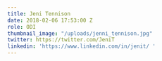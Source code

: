```yaml
---
title: Jeni Tennison
date: 2018-02-06 17:53:00 Z
role: ODI
thumbnail_image: "/uploads/jenni_tennison.jpg"
twitter: https://twitter.com/JeniT
linkedin: 'https://www.linkedin.com/in/jenit/ '
---
```


